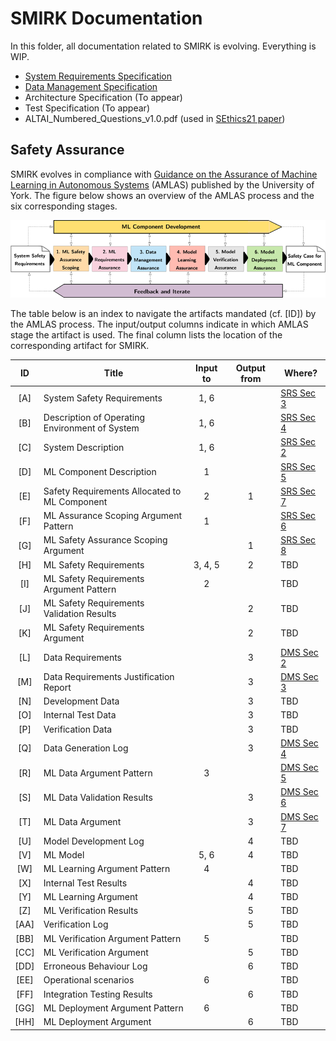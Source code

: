 # SMIRK Documentation

In this folder, all documentation related to SMIRK is evolving. Everything is WIP.

- [System Requirements Specification](</docs/System Requirements Specification.md>)
- [Data Management Specification](</docs/Data Management Specification.md>)
- Architecture Specification (To appear)
- Test Specification (To appear)
- ALTAI_Numbered_Questions_v1.0.pdf (used in [SEthics21 paper](https://arxiv.org/abs/2103.09051))

## Safety Assurance

SMIRK evolves in compliance with [Guidance on the Assurance of Machine Learning in Autonomous Systems](https://www.york.ac.uk/assuring-autonomy/news/publications/amlas/) (AMLAS) published by the University of York. The figure below shows an overview of the AMLAS process and the six corresponding stages. 

![AMLAS process](/docs/figures/amlas_process.png) <a name="amlas"></a>

The table below is an index to navigate the artifacts mandated (cf. [ID]) by the AMLAS process. The input/output columns indicate in which AMLAS stage the artifact is used. The final column lists the location of the corresponding artifact for SMIRK.

|      ID   |     Title                                        |     Input to    |     Output from    |     Where?       |
|:---------:|--------------------------------------------------|:---------------:|:------------------:|------------------|
|     [A]   |     System Safety Requirements                     |         1, 6    |                    |     [SRS Sec 3](</docs/System Requirements Specification.md#system_safety_reqts>)    |
|     [B]   |     Description of Operating Environment of System |         1, 6    |                    |     [SRS Sec 4](</docs/System Requirements Specification.md#odd>)    |
|     [C]   |     System Description                             |         1, 6    |                    |     [SRS Sec 2](</docs/System Requirements Specification.md#system_reqts>)    |
|     [D]   |     ML Component Description                       |          1      |                    |     [SRS Sec 5](</docs/System Requirements Specification.md#ml_component_desc>)    |
|     [E]   |     Safety Requirements Allocated to ML Component  |          2      |            1       |     [SRS Sec 7](</docs/System Requirements Specification.md#ml_component_safety_reqts>)    |
|     [F]   |     ML Assurance Scoping Argument Pattern          |          1      |                    |     [SRS Sec 6](</docs/System Requirements Specification.md#ml_assurance_scoping_pattern>)    |
|     [G]   |     ML Safety Assurance Scoping Argument           |                 |            1       |     [SRS Sec 8](</docs/System Requirements Specification.md#ml_assurance_scoping_argument>)    |
|     [H]   |     ML Safety Requirements                         |       3, 4, 5   |            2       | TBD |
|     [I]   |     ML Safety Requirements Argument Pattern        |          2      |                    | TBD |
|     [J]   |     ML Safety Requirements Validation Results      |                 |            2       | TBD |
|     [K]   |     ML Safety Requirements Argument                |                 |            2       | TBD |
|     [L]   |     Data Requirements                              |                 |            3       | [DMS Sec 2](</docs/Data Management Specification.md#data_rqts>) |
|     [M]   | Data Requirements Justification Report             |                 |          3         | [DMS Sec 3](</docs/Data Management Specification.md#data_rqts_just>) |
|     [N]   | Development Data                                   |                 |          3         | TBD |
|     [O]   | Internal Test Data                                 |                 |          3         | TBD |
|     [P]   | Verification Data                                  |                 |          3         | TBD |
|     [Q]   |     Data Generation Log                            |                 |            3       | [DMS Sec 4](</docs/Data Management Specification.md#data_gen>) |
|     [R]   | ML Data Argument Pattern                           |        3        |                    | [DMS Sec 5](</docs/Data Management Specification.md#data_argument_pattern>) |
|     [S]   | ML Data Validation Results                         |                 |          3         | [DMS Sec 6](</docs/Data Management Specification.md#data_validation_results>) |
|     [T]   | ML Data Argument                                   |                 |          3         | [DMS Sec 7](</docs/Data Management Specification.md#data_argument>) |
|     [U]   |     Model Development Log                          |                 |          4         | TBD |
|     [V]   | ML Model                                           |       5, 6      |          4         | TBD |
|     [W]   |     ML Learning Argument Pattern                   |          4      |                    | TBD |
|     [X]   |     Internal Test Results                          |                 |            4       | TBD |
|     [Y]   |     ML Learning Argument                           |                 |            4       | TBD |
|     [Z]   |     ML Verification Results                        |                 |            5       | TBD |
|     [AA]  |     Verification Log                               |                 |            5       | TBD |
|     [BB]  |     ML Verification Argument Pattern               |          5      |                    | TBD |
|     [CC]  |     ML Verification Argument                       |                 |            5       | TBD |
|     [DD]  |     Erroneous Behaviour Log                        |                 |            6       | TBD |
|     [EE]  |     Operational scenarios                          |         6       |                    | TBD |
|     [FF]  | Integration Testing Results                        |                 |          6         | TBD |
|     [GG]  | ML Deployment Argument Pattern                     |        6        |                    | TBD |
|     [HH]  |     ML Deployment Argument                         |                 |            6       | TBD |
